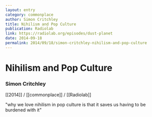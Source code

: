 ```yaml
---
layout: entry
category: commonplace
author: Simon Critchley
title: Nihilism and Pop Culture
publication: Radiolab
link: https://radiolab.org/episodes/dust-planet
date: 2014-09-18
permalink: 2014/09/18/simon-critchley-nihilism-and-pop-culture
---
```


# Nihilism and Pop Culture

### Simon Critchley

[[2014]] / [[commonplace]] / [[Radiolab]]

"why we love nihilism in pop culture is that it saves us having to be burdened with it"